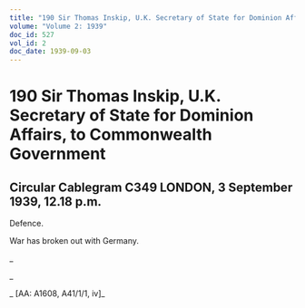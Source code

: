 ```yaml
---
title: "190 Sir Thomas Inskip, U.K. Secretary of State for Dominion Affairs, to Commonwealth Government"
volume: "Volume 2: 1939"
doc_id: 527
vol_id: 2
doc_date: 1939-09-03
---
```


# 190 Sir Thomas Inskip, U.K. Secretary of State for Dominion Affairs, to Commonwealth Government

## Circular Cablegram C349 LONDON, 3 September 1939, 12.18 p.m.

Defence.

War has broken out with Germany.

_

_

_ [AA: A1608, A41/1/1, iv]_
